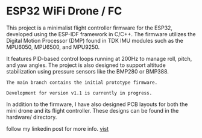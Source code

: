 # ESP32 WiFi Drone / FC

This project is a minimalist flight controller firmware for the ESP32, developed using the ESP-IDF framework in C/C++. The firmware utilizes the Digital Motion Processor (DMP) found in TDK IMU modules such as the MPU6050, MPU6500, and MPU9250.

It features PID-based control loops running at 200Hz to manage roll, pitch, and yaw angles. The project is also designed to support altitude stabilization using pressure sensors like the BMP280 or BMP388.

    The main branch contains the initial prototype firmware.

    Development for version v1.1 is currently in progress.

In addition to the firmware, I have also designed PCB layouts for both the mini drone and its flight controller. These designs can be found in the hardware/ directory.

follow my linkedin post for more info. [vist](https://www.linkedin.com/posts/nuran-nimdinu-5639562a8_esp32-dronedevelopment-pcbdesign-activity-7313055099948343298-wLOK?utm_source=share&utm_medium=member_desktop&rcm=ACoAAEot7JsB93VQnTDrcylimKZKjH7dZPS82M8)